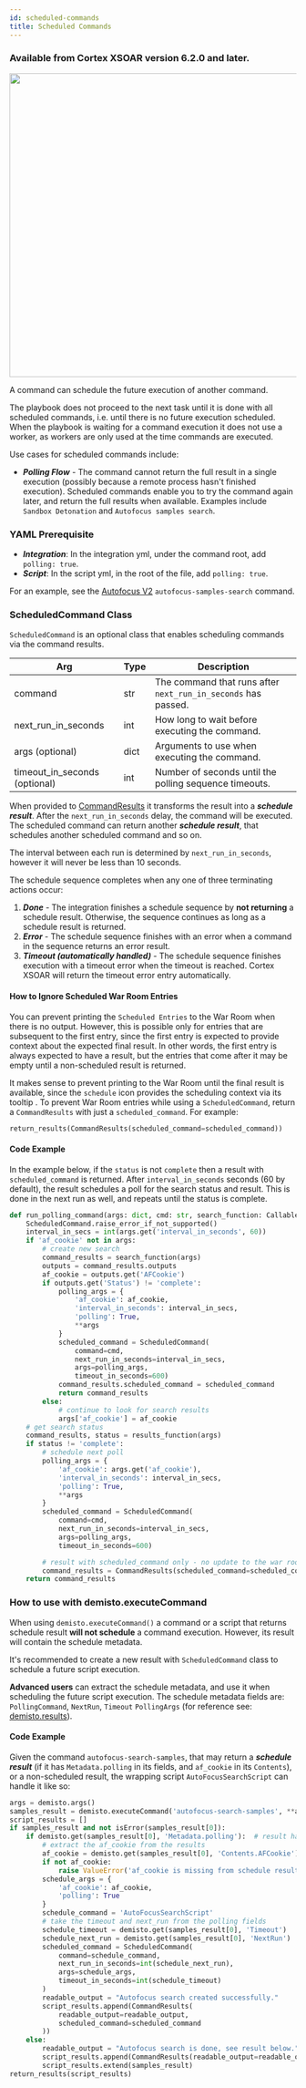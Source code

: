 ```yaml
---
id: scheduled-commands
title: Scheduled Commands
---
```


### Available from Cortex XSOAR version 6.2.0 and later.

<img width="533" src="/doc_imgs/integrations/polling-command.png"></img>

A command can schedule the future execution of another command.

The playbook does not proceed to the next task until it is done with all scheduled commands, i.e. until there is no future execution scheduled.
When the playbook is waiting for a command execution it does not use a worker, as workers are only used at the time commands are executed.

Use cases for scheduled commands include:
* ***Polling Flow*** - The command cannot return the full result in a single execution (possibly because a remote process hasn't finished execution). Scheduled commands enable you to try the command again later, and return the full results when available. Examples include `Sandbox Detonation` and `Autofocus samples search`.

### YAML Prerequisite
* ***Integration***: In the integration yml, under the command root, add `polling: true`.
* ***Script***: In the script yml, in the root of the file, add `polling: true`.

For an example, see the [Autofocus V2](https://github.com/demisto/content/blob/master/Packs/AutoFocus/Integrations/AutofocusV2/AutofocusV2.yml) `autofocus-samples-search` command.

### ScheduledCommand Class
`ScheduledCommand` is an optional class that enables scheduling commands via the command results.

| Arg               | Type   | Description                                                                                                                                                                                |
|-------------------|--------|--------------------------------------------------------------------------------------------------------------------------------------------------------------------------------------------|
| command                        | str    | The command that runs after `next_run_in_seconds` has passed.
| next_run_in_seconds            | int    | How long to wait before executing the command.
| args (optional)                | dict   | Arguments to use when executing the command.
| timeout_in_seconds (optional)  | int    | Number of seconds until the polling sequence timeouts.

When provided to [CommandResults](./code-conventions#commandresults) it transforms the result into a ***schedule result***.
After the `next_run_in_seconds` delay, the command will be executed.
The scheduled command can return another ***schedule result***, that schedules another scheduled command and so on.

The interval between each run is determined by `next_run_in_seconds`, however it will never be less than 10 seconds.

The schedule sequence completes when any one of three terminating actions occur:

1. ***Done*** - The integration finishes a schedule sequence by **not returning** a schedule result. Otherwise, the sequence continues as long as a schedule result is returned. 
2. ***Error*** - The schedule sequence finishes with an error when a command in the sequence returns an error result.
3. ***Timeout (automatically handled)*** - The schedule sequence finishes execution with a timeout error when the timeout is reached. Cortex XSOAR will return the timeout error entry automatically.

#### How to Ignore Scheduled War Room Entries
You can prevent printing the `Scheduled Entries` to the War Room when there is no output. However, this is possible only for entries that are subsequent to the first entry, since the first entry is expected to provide context about the expected final result. In other words, the first entry is always expected to have a result, but the entries that come after it may be empty until a non-scheduled result is returned.

It makes sense to prevent printing to the War Room until the final result is available, since the `schedule` icon provides the scheduling context via its tooltip
.
To prevent War Room entries while using a `ScheduledCommand`, return a `CommandResults` with just a `scheduled_command`. For example:
```python
return_results(CommandResults(scheduled_command=scheduled_command))
```

#### Code Example
In the example below, if the `status` is not `complete` then a result with `scheduled_command` is returned. After `interval_in_seconds` seconds (60 by default), the result schedules a poll for the search status and result. This is done in the next run as well, and repeats until the status is complete.

```python
def run_polling_command(args: dict, cmd: str, search_function: Callable, results_function: Callable):
    ScheduledCommand.raise_error_if_not_supported()
    interval_in_secs = int(args.get('interval_in_seconds', 60))
    if 'af_cookie' not in args:
        # create new search
        command_results = search_function(args)
        outputs = command_results.outputs
        af_cookie = outputs.get('AFCookie')
        if outputs.get('Status') != 'complete':
            polling_args = {
                'af_cookie': af_cookie,
                'interval_in_seconds': interval_in_secs,
                'polling': True,
                **args
            }
            scheduled_command = ScheduledCommand(
                command=cmd,
                next_run_in_seconds=interval_in_secs,
                args=polling_args,
                timeout_in_seconds=600)
            command_results.scheduled_command = scheduled_command
            return command_results
        else:
            # continue to look for search results
            args['af_cookie'] = af_cookie
    # get search status
    command_results, status = results_function(args)
    if status != 'complete':
        # schedule next poll
        polling_args = {
            'af_cookie': args.get('af_cookie'),
            'interval_in_seconds': interval_in_secs,
            'polling': True,
            **args
        }
        scheduled_command = ScheduledCommand(
            command=cmd,
            next_run_in_seconds=interval_in_secs,
            args=polling_args,
            timeout_in_seconds=600)

        # result with scheduled_command only - no update to the war room
        command_results = CommandResults(scheduled_command=scheduled_command)
    return command_results
```

### How to use with demisto.executeCommand
When using `demisto.executeCommand()` a command or a script that returns schedule result **will not schedule** a command execution. However, its result will contain the schedule metadata.

It's recommended to create a new result with `ScheduledCommand` class to schedule a future script execution.

**Advanced users** can extract the schedule metadata, and use it when scheduling the future script execution.
The schedule metadata fields are: `PollingCommand`, `NextRun`, `Timeout` `PollingArgs` (for reference see: [demisto.results](./code-conventions#deprecated---demistoresults)).

#### Code Example
Given the command `autofocus-search-samples`, that may return a ***schedule result*** (if it has `Metadata.polling` in its fields, and `af_cookie` in its `Contents`), or a non-scheduled result, the wrapping script `AutoFocusSearchScript` can handle it like so:
```python
args = demisto.args()
samples_result = demisto.executeCommand('autofocus-search-samples', **args)
script_results = []
if samples_result and not isError(samples_result[0]):
    if demisto.get(samples_result[0], 'Metadata.polling'):  # result has polling metadata
        # extract the af_cookie from the results
        af_cookie = demisto.get(samples_result[0], 'Contents.AFCookie')
        if not af_cookie:
            raise ValueError('af_cookie is missing from schedule result.')
        schedule_args = {
            'af_cookie': af_cookie,
            'polling': True
        }
        schedule_command = 'AutoFocusSearchScript'
        # take the timeout and next_run from the polling fields
        schedule_timeout = demisto.get(samples_result[0], 'Timeout')
        schedule_next_run = demisto.get(samples_result[0], 'NextRun')
        scheduled_command = ScheduledCommand(
            command=schedule_command,
            next_run_in_seconds=int(schedule_next_run),
            args=schedule_args,
            timeout_in_seconds=int(schedule_timeout)
        )
        readable_output = "Autofocus search created successfully."
        script_results.append(CommandResults(
            readable_output=readable_output,
            scheduled_command=scheduled_command
        ))
    else:
        readable_output = "Autofocus search is done, see result below."
        script_results.append(CommandResults(readable_output=readable_output))
        script_results.extend(samples_result)
return_results(script_results)
```
